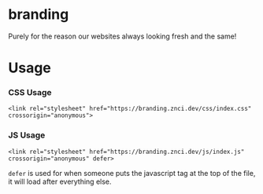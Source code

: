 # branding
Purely for the reason our websites always looking fresh and the same!

# Usage

### CSS Usage

```
<link rel="stylesheet" href="https://branding.znci.dev/css/index.css" crossorigin="anonymous">
```

### JS Usage

```
<link rel="stylesheet" href="https://branding.znci.dev/js/index.js" crossorigin="anonymous" defer>
```

`defer` is used for when someone puts the javascript tag at the top of the file, it will load after everything else.
